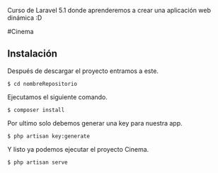 Curso de Laravel 5.1 donde aprenderemos a crear una aplicación web dinámica :D

#Cinema

## Instalación

Después de descargar el proyecto entramos a este.

    $ cd nombreRepositorio

Ejecutamos el siguiente comando.

    $ composer install

Por ultimo solo debemos generar una key para nuestra app.

    $ php artisan key:generate

Y listo ya podemos ejecutar el proyecto Cinema.

    $ php artisan serve

